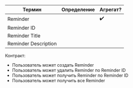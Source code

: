 | Термин               | Определение | Агрегат? |
|----------------------|-------------|----------|
| Reminder             |             | ✔️       |
| Reminder ID          |             |          |
| Reminder Title       |             |          |
| Reminder Description |             |          |

Контракт:

- Пользователь может создать Reminder
- Пользователь может удалить Reminder по Reminder ID
- Пользователь может получить Reminder по Reminder ID
- Пользователь может получить все Reminder
